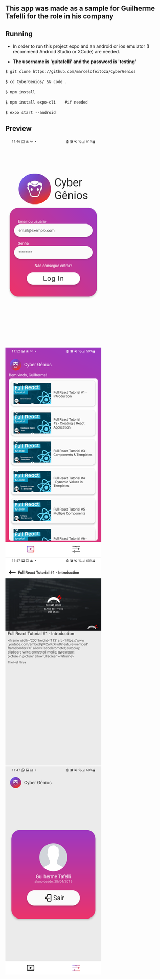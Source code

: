 ## This app was made as a sample for Guilherme Tafelli for the  role in his company

## Running

* In order to run this project expo and an android or ios emulator (I recommend Android Studio or XCode) are needed.

* **The username is 'guitafelli' and the password is 'testing'**

```
$ git clone https://github.com/marcelofeitoza/CyberGenios

$ cd CyberGenios/ && code .

$ npm install

$ npm install expo-cli    #if needed

$ expo start --android
```

## Preview 


<img src='./assets/preview/1.png' width='300'><img src='./assets/preview/2.png' width='300'><img src='./assets/preview/3.png' width='300'><img src='./assets/preview/4.png' width='300'>